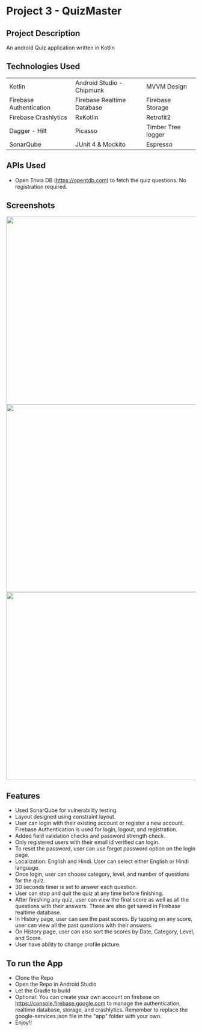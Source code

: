
# Project 3 - QuizMaster

## Project Description
An android Quiz application written in Kotlin

## Technologies Used
|               |               |          | 
| ------------- | ------------- | -------- |
| Kotlin          | Android Studio - Chipmunk         | MVVM Design  |
| Firebase Authentication           | Firebase Realtime Database         | Firebase Storage  |
| Firebase Crashlytics          | RxKotlin       | Retrofit2 |
| Dagger - Hilt         | Picasso      | Timber Tree logger|
| SonarQube           | JUnit 4 & Mockito      | Espresso|

## APIs Used
* Open Trivia DB (https://opentdb.com) to fetch the quiz questions. No registration required.

## Screenshots

<img src = "https://github.com/SuneelKM/QuizMaster/blob/master/screenshot/1.png" width=1200 height=500>
<img src = "https://github.com/SuneelKM/QuizMaster/blob/master/screenshot/2.png" width=1200 height=500>
<img src = "https://github.com/SuneelKM/QuizMaster/blob/master/screenshot/3.png" width=1200 height=500>

## Features
* Used SonarQube for vulnerability testing.
* Layout designed using constraint layout.
* User can login with their existing account or register a new account. Firebase Authentication is used for login, logout, and registration.
* Added field validation checks and password strength check.
* Only registered users with their email id verified can login.
* To reset the password, user can use forgot password option on the login page.
* Localization: English and Hindi. User can select either English or Hindi language.
* Once login, user can choose category, level, and number of questions for the quiz.
* 30 seconds timer is set to answer each question. 
* User can stop and quit the quiz at any time before finishing.
* After finishing any quiz, user can view the final score as well as all the questions with their answers. These are also get saved in Firebase realtime database.
* In History page, user can see the past scores. By tapping on any score, user can view all the past questions with their answers.
* On History page, user can also sort the scores by Date, Category, Level, and Score.
* User have ability to change profile picture.


## To run the App
* Clone the Repo
* Open the Repo in Android Studio
* Let the Gradle to build
* Optional: You can create your own account on firebase on https://console.firebase.google.com to manage the authentication, realtime database, storage, and crashlytics. Remember to replace the google-services.json file in the "app" folder with your own.
* Enjoy!!

